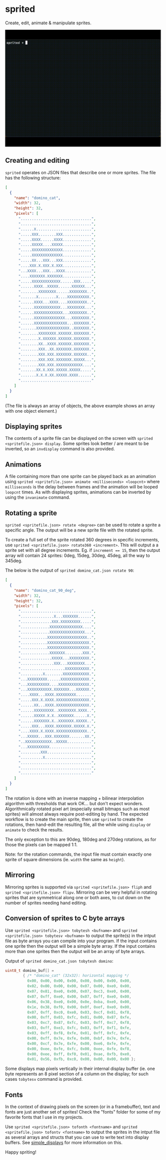 # sprited

Create, edit, animate & manipulate sprites.

![Demo of sprited](demo/sprited_demo.gif)


## Creating and editing

`sprited` operates on JSON files that describe one or more sprites. The file
has the following structure:

```JSON
[
  {
    "name": "domino_cat",
    "width": 32,
    "height": 32,
    "pixels": [
      "................................",
      "................................",
      "......X.........................",
      ".....XXX........XXX.............",
      ".....XXXX......XXXX.............",
      ".....XXXXX....XXXXX.............",
      ".....XXXXXXXXXXXXXX.............",
      ".....XXXXXXXXXXXXXX.............",
      ".....XX...XXX...XXX.............",
      "....XXX.X.XXX.X.XXX.............",
      "...XXXX...XXX...XXXX............",
      "....XXXXXXX.XXXXXXX.............",
      ".....XXXXXXXXXXXXX......XXX.....",
      "......XXXX..XXXXX......XXXXXX...",
      "........XXXXXXXX......XXXXXXXX..",
      ".......X........X....XXXXXXXXXX.",
      "......XXXX...XXXX....XXXXXXXXX..",
      "......XXXXXXXXXXXX...XXXXXXXX...",
      "......XXXXXXXXXXXXX...XXXXXXXX..",
      "......XXXXXXXXXXXXXX...XXXXXXXX.",
      "......XXXXXXXXXXXXXXX...XXXXXXX.",
      ".......XXXXXXXXXXXXXXX..XXXXXXX.",
      "........XXXXXXXX.XXXXXX.XXXXXXX.",
      "........X.XXXXXX.XXXXXX.XXXXXXX.",
      "........XX..XXXX.XXXXXX.XXXXXXX.",
      "........XXX..XX.XXXXXXX.XXXXXXX.",
      "........XXX.XXX.XXXXXXX.XXXXXX..",
      "........XXX.XXX.XXXXXXX.XXXXX...",
      "........XXX.XXX.XXXXXXXXXXXX....",
      ".......XX.X.XXX.XXXXX.XXXXX.....",
      ".......X.X.X.XX.XXXXX.XXXX......",
      "................................"
    ]
  }
]
```

(The file is always an array of objects, the above example shows an array with
one object element.)


## Displaying sprites

The contents of a sprite file can be displayed on the screen with `sprited
<spritefile.json> display`. Some sprites look better / are meant to be
inverted, so an `invdisplay` command is also provided.


## Animations

A file containing more than one sprite can be played back as an animation using
`sprited <spritefile.json> animate <milliseconds> <loopcnt>` where
`milliseconds` is the delay between frames and the animation will be
looped `loopcnt` times. As with displaying sprites, animations can be inverted
by using the `invanimate` command.


## Rotating a sprite

`sprited <spritefile.json> rotate <degree>` can be used to rotate a sprite a
specific angle. The output will be a new sprite file with the rotated sprite.

To create a full set of the sprite rotated 360 degrees in specific increments,
use `sprited <spritefile.json> rotate360 <increment>`. This will output a
a sprite set with all degree increments. Eg. if `increment == 15`, then the
output array will contain 24 sprites: 0deg, 15deg, 30deg, 45deg, all the
way to 345deg.

The below is the output of `sprited domino_cat.json rotate 90`:

```JSON
[
  {
    "name": "domino_cat_90_deg",
    "width": 32,
    "height": 32,
    "pixels": [
      "................................",
      "...............X...XXXXXXX......",
      "..............XXX.XXXXXXXXX.....",
      ".............XXXXXXXXXXXXXXX....",
      ".............XXXXXXXXXXXXXXXX...",
      "............XXXXXXXXXXXXXXXXXX..",
      "............XXXXXXXXXXXXXXXXXXX.",
      "............XXXXXXXXXXXXXXXXXXX.",
      ".............XXXXXXX........XXX.",
      "..............XXXXX...XXXXXXXXX.",
      "...............XXX...XXXXXXXX...",
      "....................XXXXXXXXXXX.",
      "..........X........XXXXXXXXXXXX.",
      "...XXXXXXXXX......XXXXXXXXXXXXX.",
      "...XXXXXXXXXX....XXXXXXXXXXXXXX.",
      "...XXXXXXXXXXX.XXXXXXX...XXXXXX.",
      "....XXXX...XXXX.XXXXXXXXX.......",
      ".....XXX.X.XXXX.XXXXXXXXXXXXXXX.",
      "......XX...XXXX.XXXXXXXXXXXXXXX.",
      "......XXXXXXXXX..XXXXXXXX.XXXX..",
      "......XXXXX.X.X..XXXXXXX......X.",
      "......XXXXXXX.X..XXXXXXX.XXXXX..",
      ".....XXX...XXXX.XXXXXXX.XXXXX.X.",
      "....XXXX.X.XXXX.XXXXXXXXXXXXXX..",
      "...XXXXX...XXX.XXXXXXX.......XX.",
      "..XXXXXXXXXXXX..XXXXX...........",
      "...XXXXXXXXXX...................",
      ".........XXX....................",
      "..........X.....................",
      "................................",
      "................................",
      "................................"
    ]
  }
]
```

The rotation is done with an inverse mapping + bilinear interpolation algorithm
with thresholds that work OK... but don't expect wonders. Algorithmically
rotated pixel art (especially small bitmaps such as most sprites) will almost
always require post-editing by hand. The expected workflow is to create the
main sprite, then use `sprited` to create the rotations, then hand-edit the
resulting file, all the while using `display` or `animate` to check the
results.

The only exception to this are 90deg, 180deg and 270deg rotations, as for those
the pixels can be mapped 1:1.

Note: for the rotation commands, the input file must contain exactly one sprite
of square dimensions (ie. `width` the same as `height`).


## Mirroring

Mirroring sprites is supported via `sprited <spritefile.json> fliph` and
`sprited <spritefile.json> flipv`. Mirroring can be very helpful in rotating
sprites that are symmetrical along one or both axes, to cut down on the number
of sprites needing hand editing. 


## Conversion of sprites to C byte arrays

Use `sprited <spritefile.json> tobytesh <bufname>` and `sprited
<spritefile.json> tobytesv <bufname>` to output the sprite(s) in the intput
file as byte arrays you can compile into your program. If the input contains
one sprite then the output will be a simple byte array. If the input contains
more than one sprites then the output will be an array of byte arrays.

Output of `sprited domino_cat.json tobytesh domino`:

```C
uint8_t domino_buf[] =
        { /* "domino_cat" (32x32): horizontal mapping */
          0x00, 0x00, 0x00, 0x00, 0x00, 0x00, 0x00, 0x00,
          0x02, 0x00, 0x00, 0x00, 0x07, 0x00, 0xe0, 0x00,
          0x07, 0x81, 0xe0, 0x00, 0x07, 0xc3, 0xe0, 0x00,
          0x07, 0xff, 0xe0, 0x00, 0x07, 0xff, 0xe0, 0x00,
          0x06, 0x38, 0xe0, 0x00, 0x0e, 0xba, 0xe0, 0x00,
          0x1e, 0x38, 0xf0, 0x00, 0x0f, 0xef, 0xe0, 0x00,
          0x07, 0xff, 0xc0, 0xe0, 0x03, 0xcf, 0x81, 0xf8,
          0x00, 0xff, 0x03, 0xfc, 0x01, 0x00, 0x87, 0xfe,
          0x03, 0xc7, 0x87, 0xfc, 0x03, 0xff, 0xc7, 0xf8,
          0x03, 0xff, 0xe3, 0xfc, 0x03, 0xff, 0xf1, 0xfe,
          0x03, 0xff, 0xf8, 0xfe, 0x01, 0xff, 0xfc, 0xfe,
          0x00, 0xff, 0x7e, 0xfe, 0x00, 0xbf, 0x7e, 0xfe,
          0x00, 0xcf, 0x7e, 0xfe, 0x00, 0xe6, 0xfe, 0xfe,
          0x00, 0xee, 0xfe, 0xfc, 0x00, 0xee, 0xfe, 0xf8,
          0x00, 0xee, 0xff, 0xf0, 0x01, 0xae, 0xfb, 0xe0,
          0x01, 0x56, 0xfb, 0xc0, 0x00, 0x00, 0x00, 0x00 };
```

Some displays map pixels vertically in their internal display buffer (ie. one
byte represents an 8 pixel section of a column on the display; for such cases
`tobytesv` command is provided.

## Fonts

In the context of drawing pixels on the screen (or in a framebuffer), text
and fonts are just another set of sprites! Check the "fonts" folder for some
of my favorite fonts that I use in my projects.

Use `sprited <spritefile.json> tofonth <fontname>` and `sprited
<spritefile.json> tofontv <fontname>` to output the sprites in the intput
file as several arrays and structs that you can use to write text into
display buffers. See [simple_displays](https://github.com/bmink/simple_displays)
for more information on this.


Happy spriting!

